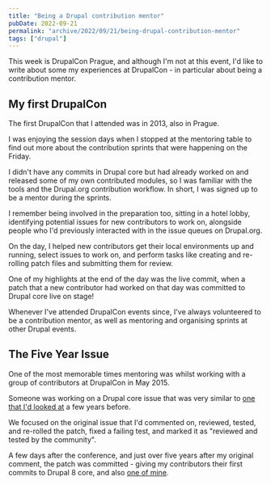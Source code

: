 ```yaml
---
title: "Being a Drupal contribution mentor"
pubDate: 2022-09-21
permalink: "archive/2022/09/21/being-drupal-contribution-mentor"
tags: ["drupal"]
---
```


This week is DrupalCon Prague, and although I'm not at this event, I'd like to write about some my experiences at DrupalCon - in particular about being a contribution mentor.

## My first DrupalCon

The first DrupalCon that I attended was in 2013, also in Prague.

I was enjoying the session days when I stopped at the mentoring table to find out more about the contribution sprints that were happening on the Friday.

I didn't have any commits in Drupal core but had already worked on and released some of my own contributed modules, so I was familiar with the tools and the Drupal.org contribution workflow. In short, I was signed up to be a mentor during the sprints.

I remember being involved in the preparation too, sitting in a hotel lobby, identifying potential issues for new contributors to work on, alongside people who I'd previously interacted with in the issue queues on Drupal.org.

On the day, I helped new contributors get their local environments up and running, select issues to work on, and perform tasks like creating and re-rolling patch files and submitting them for review.

One of my highlights at the end of the day was the live commit, when a patch that a new contributor had worked on that day was committed to Drupal core live on stage!

Whenever I've attended DrupalCon events since, I've always volunteered to be a contribution mentor, as well as mentoring and organising sprints at other Drupal events.

## The Five Year Issue

One of the most memorable times mentoring was whilst working with a group of contributors at DrupalCon in May 2015.

Someone was working on a Drupal core issue that was very similar to [one that I'd looked at](https://www.drupal.org/project/drupal/issues/753898) a few years before.

We focused on the original issue that I'd commented on, reviewed, tested, and re-rolled the patch, fixed a failing test, and marked it as "reviewed and tested by the community".

A few days after the conference, and just over five years after my original comment, the patch was committed - giving my contributors their first commits to Drupal 8 core, and also [one of mine](https://git.drupalcode.org/project/drupal/-/commits/9.5.x?search=opdavies).
